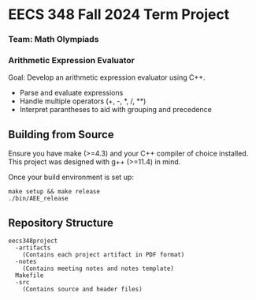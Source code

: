 # EECS 348 Fall 2024 Term Project

### Team: Math Olympiads

### Arithmetic Expression Evaluator

Goal: Develop an arithmetic expression evaluator using C++.

* Parse and evaluate expressions
* Handle multiple operators (+, -, *, /, **)
* Interpret parantheses to aid with grouping and precedence

## Building from Source

Ensure you have make (>=4.3) and your C++ compiler of choice installed. This project was designed with
g++ (>=11.4) in mind.

Once your build environment is set up:

```shell
make setup && make release
./bin/AEE_release
```

## Repository Structure

```
eecs348project
  -artifacts
    (Contains each project artifact in PDF format)
  -notes
    (Contains meeting notes and notes template)
  Makefile
  -src
    (Contains source and header files)